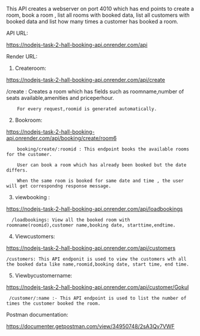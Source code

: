 This API creates a webserver on port 4010 which has end points to create a room, book a room , list all rooms with booked data, 
list all customers with booked data and list how many times a customer has booked a room.



API URL:

https://nodejs-task-2-hall-booking-api.onrender.com/api

Render URL:

1. Createroom:

https://nodejs-task-2-hall-booking-api.onrender.com/api/create

  /create : Creates a room which has fields such as roomname,number of seats available,amenities and priceperhour.

        For every request,roomid is generated automatically. 


2.  Bookroom:

https://nodejs-task-2-hall-booking-api.onrender.com/api/booking/create/room6

        booking/create/:roomid : This endpoint books the available rooms for the customer.

        User can book a room which has already been booked but the date differs.

        When the same room is booked for same date and time , the user will get correspondng response message.

3. viewbooking :

https://nodejs-task-2-hall-booking-api.onrender.com/api/loadbookings

      /loadbookings: View all the booked room with roomname(roomid),customer name,booking date, starttime,endtime.

 4. Viewcustomers:

 https://nodejs-task-2-hall-booking-api.onrender.com/api/customers

    /customers: This API endponit is used to view the customers wth all the booked data like name,roomid,booking date, start time, end time.

 5. Viewbycustomername: 

 https://nodejs-task-2-hall-booking-api.onrender.com/api/customer/Gokul

     /customer/:name :- This API endpoint is used to list the number of times the customer booked the room.

Postman documentation:

https://documenter.getpostman.com/view/34950748/2sA3Qv7VWF